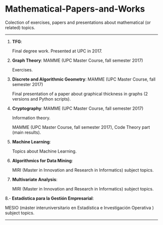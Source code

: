# Mathematical-Papers-and-Works
Colection of exercises, papers and presentations about mathematical (or related) topics.

***

1. **TFG**:

    Final degree work. Presented at UPC in 2017.

2. **Graph Theory**: MAMME (UPC Master Course, fall semester 2017)

    Exercises.

3. **Discrete and Algorithmic Geometry**: MAMME (UPC Master Course, fall semester 2017)

    Final presentation of a paper about graphical thickness in graphs (2 versions and Python scripts).

4. **Cryptography**: MAMME (UPC Master Course, fall semester 2017)
    
    Information theory. 
    
    MAMME (UPC Master Course, fall semester 2017), Code Theory part (main results).

5. **Machine Learning**:

    Topics about Machine Learning.

6. **Algorithmics for Data Mining**:

    MIRI (Master in Innovation and Research in Informatics) subject topics.

7. **Multivariate Analysis**:

    MIRI (Master in Innovation and Research in Informatics) subject topics.

8.- **Estadística para la Gestión Empresarial**:

MESIO (máster interuniversitario en Estadística e Investigación Operativa ) subject topics.
***
